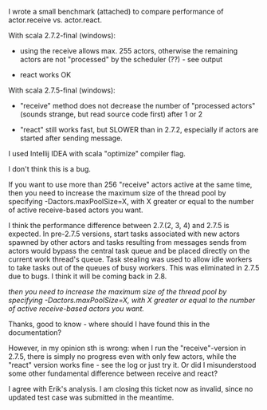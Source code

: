 I wrote a small benchmark (attached) to compare performance of actor.receive vs. actor.react.

With scala 2.7.2-final (windows):

- using the receive allows max. 255 actors, otherwise the remaining actors are not "processed" by the scheduler (??) - see output

- react works OK

With scala 2.7.5-final (windows):

- "receive" method does not decrease the number of "processed actors" (sounds strange, but read source code first) after 1 or 2 

- "react" still works fast, but SLOWER than in 2.7.2, especially if actors are started after sending message.

I used Intellij IDEA with scala "optimize" compiler flag.


I don't think this is a bug.

If you want to use more than 256 "receive" actors active at the same time, then you need to increase the maximum size of the thread pool by specifying -Dactors.maxPoolSize=X, with X greater or equal to the number of active receive-based actors you want.

I think the performance difference between 2.7.(2, 3, 4) and 2.7.5 is expected.  In pre-2.7.5 versions, start tasks associated with new actors spawned by other actors and tasks resulting from messages sends from actors would bypass the central task queue and be placed directly on the current work thread's queue.  Task stealing was used to allow idle workers to take tasks out of the queues of busy workers.  This was eliminated in 2.7.5 due to bugs.  I think it will be coming back in 2.8.

_then you need to increase the maximum size of the thread pool by specifying -Dactors.maxPoolSize=X, with X greater or equal to the number of active receive-based actors you want._

Thanks, good to know - where should I have found this in the documentation?

However, in my opinion sth is wrong: when I run the "receive"-version in 2.7.5, there is simply no progress even with only few actors, while the "react" version works fine - see the log or just try it. Or did I misunderstood some other fundamental difference between receive and react?

I agree with Erik's analysis. I am closing this ticket now as invalid, since no updated test case was submitted in the meantime.
